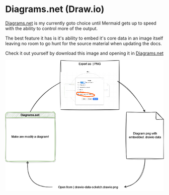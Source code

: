 # Diagrams.net (Draw.io)

[Diagrams.net](https://app.diagrams.net) is my currently goto choice until Mermaid gets up to speed with the ability to control more of the output.

The best feature it has is it's ability to embed it's core data in an image itself leaving no room to go hunt for the source material when updating the docs.

Check it out yourself by download this image and opening it in [Diagrams.net](https://app.diagrams.net)

![Diagram.net PNG Artifact](./images/drawio-data-scketch.drawio.png)